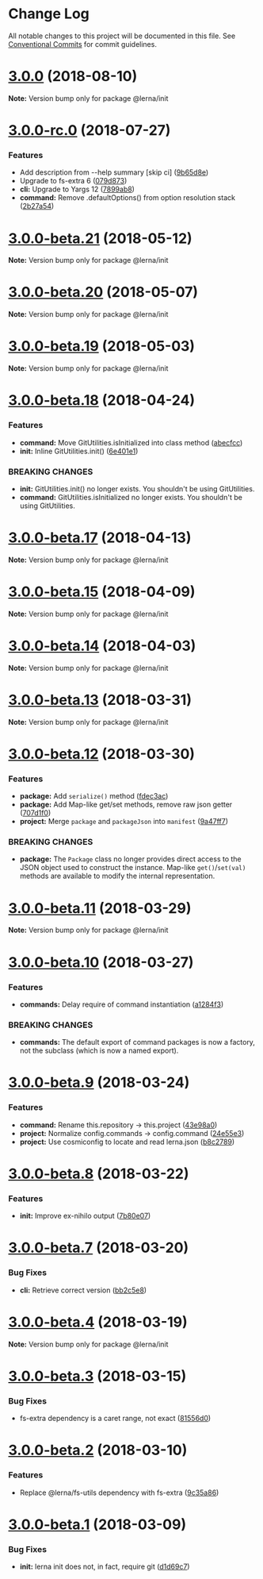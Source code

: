 # Change Log

All notable changes to this project will be documented in this file.
See [Conventional Commits](https://conventionalcommits.org) for commit guidelines.

<a name="3.0.0"></a>
# [3.0.0](https://github.com/lerna/lerna/compare/v3.0.0-rc.0...v3.0.0) (2018-08-10)

**Note:** Version bump only for package @lerna/init





<a name="3.0.0-rc.0"></a>
# [3.0.0-rc.0](https://github.com/lerna/lerna/compare/v3.0.0-beta.21...v3.0.0-rc.0) (2018-07-27)


### Features

* Add description from --help summary [skip ci] ([9b65d8e](https://github.com/lerna/lerna/commit/9b65d8e))
* Upgrade to fs-extra 6 ([079d873](https://github.com/lerna/lerna/commit/079d873))
* **cli:** Upgrade to Yargs 12 ([7899ab8](https://github.com/lerna/lerna/commit/7899ab8))
* **command:** Remove .defaultOptions() from option resolution stack ([2b27a54](https://github.com/lerna/lerna/commit/2b27a54))





<a name="3.0.0-beta.21"></a>
# [3.0.0-beta.21](https://github.com/lerna/lerna/compare/v3.0.0-beta.20...v3.0.0-beta.21) (2018-05-12)

**Note:** Version bump only for package @lerna/init





<a name="3.0.0-beta.20"></a>
# [3.0.0-beta.20](https://github.com/lerna/lerna/compare/v3.0.0-beta.19...v3.0.0-beta.20) (2018-05-07)

**Note:** Version bump only for package @lerna/init





<a name="3.0.0-beta.19"></a>
# [3.0.0-beta.19](https://github.com/lerna/lerna/compare/v3.0.0-beta.18...v3.0.0-beta.19) (2018-05-03)

**Note:** Version bump only for package @lerna/init





<a name="3.0.0-beta.18"></a>
# [3.0.0-beta.18](https://github.com/lerna/lerna/compare/v3.0.0-beta.17...v3.0.0-beta.18) (2018-04-24)


### Features

* **command:** Move GitUtilities.isInitialized into class method ([abecfcc](https://github.com/lerna/lerna/commit/abecfcc))
* **init:** Inline GitUtilities.init() ([6e401e1](https://github.com/lerna/lerna/commit/6e401e1))


### BREAKING CHANGES

* **init:** GitUtilities.init() no longer exists. You shouldn't be using GitUtilities.
* **command:** GitUtilities.isInitialized no longer exists. You shouldn't be using GitUtilities.





<a name="3.0.0-beta.17"></a>
# [3.0.0-beta.17](https://github.com/lerna/lerna/compare/v3.0.0-beta.16...v3.0.0-beta.17) (2018-04-13)

**Note:** Version bump only for package @lerna/init





<a name="3.0.0-beta.15"></a>
# [3.0.0-beta.15](https://github.com/lerna/lerna/compare/v3.0.0-beta.14...v3.0.0-beta.15) (2018-04-09)

**Note:** Version bump only for package @lerna/init





<a name="3.0.0-beta.14"></a>
# [3.0.0-beta.14](https://github.com/lerna/lerna/compare/v3.0.0-beta.13...v3.0.0-beta.14) (2018-04-03)

**Note:** Version bump only for package @lerna/init





<a name="3.0.0-beta.13"></a>
# [3.0.0-beta.13](https://github.com/lerna/lerna/compare/v3.0.0-beta.12...v3.0.0-beta.13) (2018-03-31)

**Note:** Version bump only for package @lerna/init





<a name="3.0.0-beta.12"></a>
# [3.0.0-beta.12](https://github.com/lerna/lerna/compare/v3.0.0-beta.11...v3.0.0-beta.12) (2018-03-30)


### Features

* **package:** Add `serialize()` method ([fdec3ac](https://github.com/lerna/lerna/commit/fdec3ac))
* **package:** Add Map-like get/set methods, remove raw json getter ([707d1f0](https://github.com/lerna/lerna/commit/707d1f0))
* **project:** Merge `package` and `packageJson` into `manifest` ([9a47ff7](https://github.com/lerna/lerna/commit/9a47ff7))


### BREAKING CHANGES

* **package:** The `Package` class no longer provides direct access to the JSON object
used to construct the instance. Map-like `get()`/`set(val)` methods are
available to modify the internal representation.





<a name="3.0.0-beta.11"></a>
# [3.0.0-beta.11](https://github.com/lerna/lerna/compare/v3.0.0-beta.10...v3.0.0-beta.11) (2018-03-29)

**Note:** Version bump only for package @lerna/init





<a name="3.0.0-beta.10"></a>
# [3.0.0-beta.10](https://github.com/lerna/lerna/compare/v3.0.0-beta.9...v3.0.0-beta.10) (2018-03-27)


### Features

* **commands:** Delay require of command instantiation ([a1284f3](https://github.com/lerna/lerna/commit/a1284f3))


### BREAKING CHANGES

* **commands:** The default export of command packages is now a factory, not the subclass (which is now a named export).





<a name="3.0.0-beta.9"></a>
# [3.0.0-beta.9](https://github.com/lerna/lerna/compare/v3.0.0-beta.8...v3.0.0-beta.9) (2018-03-24)


### Features

* **command:** Rename this.repository -> this.project ([43e98a0](https://github.com/lerna/lerna/commit/43e98a0))
* **project:** Normalize config.commands -> config.command ([24e55e3](https://github.com/lerna/lerna/commit/24e55e3))
* **project:** Use cosmiconfig to locate and read lerna.json ([b8c2789](https://github.com/lerna/lerna/commit/b8c2789))





<a name="3.0.0-beta.8"></a>
# [3.0.0-beta.8](https://github.com/lerna/lerna/compare/v3.0.0-beta.7...v3.0.0-beta.8) (2018-03-22)


### Features

* **init:** Improve ex-nihilo output ([7b80e07](https://github.com/lerna/lerna/commit/7b80e07))





<a name="3.0.0-beta.7"></a>
# [3.0.0-beta.7](https://github.com/lerna/lerna/compare/v3.0.0-beta.6...v3.0.0-beta.7) (2018-03-20)


### Bug Fixes

* **cli:** Retrieve correct version ([bb2c5e8](https://github.com/lerna/lerna/commit/bb2c5e8))





<a name="3.0.0-beta.4"></a>
# [3.0.0-beta.4](https://github.com/lerna/lerna/compare/v3.0.0-beta.3...v3.0.0-beta.4) (2018-03-19)

**Note:** Version bump only for package @lerna/init





<a name="3.0.0-beta.3"></a>
# [3.0.0-beta.3](https://github.com/lerna/lerna/compare/v3.0.0-beta.2...v3.0.0-beta.3) (2018-03-15)


### Bug Fixes

* fs-extra dependency is a caret range, not exact ([81556d0](https://github.com/lerna/lerna/commit/81556d0))





<a name="3.0.0-beta.2"></a>
# [3.0.0-beta.2](https://github.com/lerna/lerna/compare/v3.0.0-beta.1...v3.0.0-beta.2) (2018-03-10)


### Features

* Replace @lerna/fs-utils dependency with fs-extra ([9c35a86](https://github.com/lerna/lerna/commit/9c35a86))





<a name="3.0.0-beta.1"></a>
# [3.0.0-beta.1](https://github.com/lerna/lerna/compare/v3.0.0-beta.0...v3.0.0-beta.1) (2018-03-09)


### Bug Fixes

* **init:** lerna init does not, in fact, require git ([d1d69c7](https://github.com/lerna/lerna/commit/d1d69c7))
